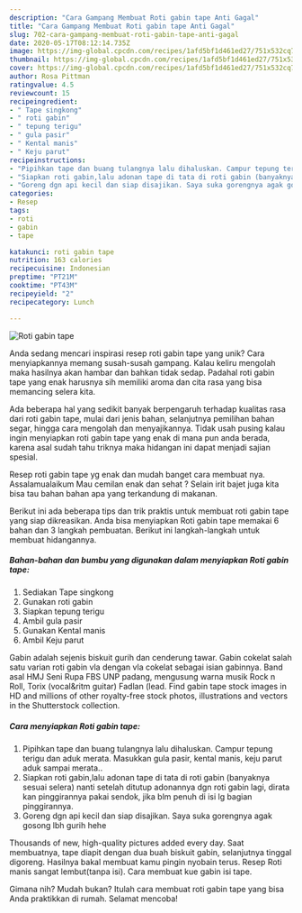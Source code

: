 ```yaml
---
description: "Cara Gampang Membuat Roti gabin tape Anti Gagal"
title: "Cara Gampang Membuat Roti gabin tape Anti Gagal"
slug: 702-cara-gampang-membuat-roti-gabin-tape-anti-gagal
date: 2020-05-17T08:12:14.735Z
image: https://img-global.cpcdn.com/recipes/1afd5bf1d461ed27/751x532cq70/roti-gabin-tape-foto-resep-utama.jpg
thumbnail: https://img-global.cpcdn.com/recipes/1afd5bf1d461ed27/751x532cq70/roti-gabin-tape-foto-resep-utama.jpg
cover: https://img-global.cpcdn.com/recipes/1afd5bf1d461ed27/751x532cq70/roti-gabin-tape-foto-resep-utama.jpg
author: Rosa Pittman
ratingvalue: 4.5
reviewcount: 15
recipeingredient:
- " Tape singkong"
- " roti gabin"
- " tepung terigu"
- " gula pasir"
- " Kental manis"
- " Keju parut"
recipeinstructions:
- "Pipihkan tape dan buang tulangnya lalu dihaluskan. Campur tepung terigu dan aduk merata. Masukkan gula pasir, kental manis, keju parut aduk sampai merata.."
- "Siapkan roti gabin,lalu adonan tape di tata di roti gabin (banyaknya sesuai selera) nanti setelah ditutup adonannya dgn roti gabin lagi, dirata kan pinggirannya pakai sendok, jika blm penuh di isi lg bagian pinggirannya."
- "Goreng dgn api kecil dan siap disajikan. Saya suka gorengnya agak gosong lbh gurih hehe"
categories:
- Resep
tags:
- roti
- gabin
- tape

katakunci: roti gabin tape 
nutrition: 163 calories
recipecuisine: Indonesian
preptime: "PT21M"
cooktime: "PT43M"
recipeyield: "2"
recipecategory: Lunch

---
```



![Roti gabin tape](https://img-global.cpcdn.com/recipes/1afd5bf1d461ed27/751x532cq70/roti-gabin-tape-foto-resep-utama.jpg)

Anda sedang mencari inspirasi resep roti gabin tape yang unik? Cara menyiapkannya memang susah-susah gampang. Kalau keliru mengolah maka hasilnya akan hambar dan bahkan tidak sedap. Padahal roti gabin tape yang enak harusnya sih memiliki aroma dan cita rasa yang bisa memancing selera kita.

Ada beberapa hal yang sedikit banyak berpengaruh terhadap kualitas rasa dari roti gabin tape, mulai dari jenis bahan, selanjutnya pemilihan bahan segar, hingga cara mengolah dan menyajikannya. Tidak usah pusing kalau ingin menyiapkan roti gabin tape yang enak di mana pun anda berada, karena asal sudah tahu triknya maka hidangan ini dapat menjadi sajian spesial.

Resep roti gabin tape yg enak dan mudah banget cara membuat nya. Assalamualaikum Mau cemilan enak dan sehat ? Selain irit bajet juga kita bisa tau bahan bahan apa yang terkandung di makanan.


Berikut ini ada beberapa tips dan trik praktis untuk membuat roti gabin tape yang siap dikreasikan. Anda bisa menyiapkan Roti gabin tape memakai 6 bahan dan 3 langkah pembuatan. Berikut ini langkah-langkah untuk membuat hidangannya.

<!--inarticleads1-->

##### Bahan-bahan dan bumbu yang digunakan dalam menyiapkan Roti gabin tape:

1. Sediakan  Tape singkong
1. Gunakan  roti gabin
1. Siapkan  tepung terigu
1. Ambil  gula pasir
1. Gunakan  Kental manis
1. Ambil  Keju parut


Gabin adalah sejenis biskuit gurih dan cenderung tawar. Gabin cokelat salah satu varian roti gabin vla dengan vla cokelat sebagai isian gabinnya. Band asal HMJ Seni Rupa FBS UNP padang, mengusung warna musik Rock n Roll, Torix (vocal&amp;ritm guitar) Fadlan (lead. Find gabin tape stock images in HD and millions of other royalty-free stock photos, illustrations and vectors in the Shutterstock collection. 

<!--inarticleads2-->

##### Cara menyiapkan Roti gabin tape:

1. Pipihkan tape dan buang tulangnya lalu dihaluskan. Campur tepung terigu dan aduk merata. Masukkan gula pasir, kental manis, keju parut aduk sampai merata..
1. Siapkan roti gabin,lalu adonan tape di tata di roti gabin (banyaknya sesuai selera) nanti setelah ditutup adonannya dgn roti gabin lagi, dirata kan pinggirannya pakai sendok, jika blm penuh di isi lg bagian pinggirannya.
1. Goreng dgn api kecil dan siap disajikan. Saya suka gorengnya agak gosong lbh gurih hehe


Thousands of new, high-quality pictures added every day. Saat membuatnya, tape diapit dengan dua buah biskuit gabin, selanjutnya tinggal digoreng. Hasilnya bakal membuat kamu pingin nyobain terus. Resep Roti manis sangat lembut(tanpa isi). Cara membuat kue gabin isi tape. 

Gimana nih? Mudah bukan? Itulah cara membuat roti gabin tape yang bisa Anda praktikkan di rumah. Selamat mencoba!
